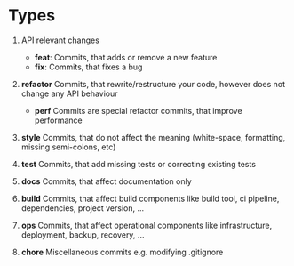 # Types

1. API relevant changes

    - **feat**: Commits, that adds or remove a new feature
    - **fix**: Commits, that fixes a bug

2. **refactor** Commits, that rewrite/restructure your code, however does not change any API behaviour

    - **perf** Commits are special refactor commits, that improve performance

3. **style** Commits, that do not affect the meaning (white-space, formatting, missing semi-colons, etc)

4. **test** Commits, that add missing tests or correcting existing tests

5. **docs** Commits, that affect documentation only

6. **build** Commits, that affect build components like build tool, ci pipeline, dependencies, project version, ...

7. **ops** Commits, that affect operational components like infrastructure, deployment, backup, recovery, ...

8. **chore** Miscellaneous commits e.g. modifying .gitignore
